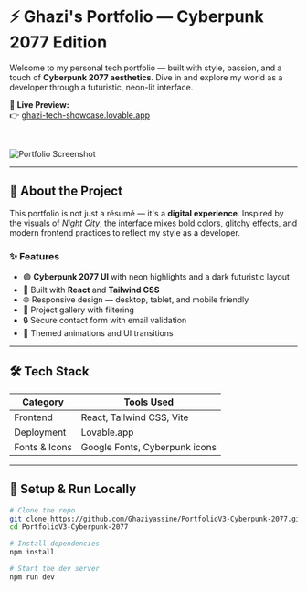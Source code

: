 # ⚡ Ghazi's Portfolio — Cyberpunk 2077 Edition

Welcome to my personal tech portfolio — built with style, passion, and a touch of **Cyberpunk 2077 aesthetics**. Dive in and explore my world as a developer through a futuristic, neon-lit interface.

🔗 **Live Preview:**  
👉 [ghazi-tech-showcase.lovable.app](https://preview--ghazi-tech-showcase.lovable.app)

&nbsp;

![Portfolio Screenshot](https://github.com/user-attachments/assets/aeb18ade-f79f-46c3-9a4d-19ae63d01af5)

---

## 🧠 About the Project

This portfolio is not just a résumé — it's a **digital experience**. Inspired by the visuals of *Night City*, the interface mixes bold colors, glitchy effects, and modern frontend practices to reflect my style as a developer.

### ✨ Features
- 🟣 **Cyberpunk 2077 UI** with neon highlights and a dark futuristic layout  
- 🧩 Built with **React** and **Tailwind CSS**  
- 🌐 Responsive design — desktop, tablet, and mobile friendly  
- 📂 Project gallery with filtering  
- 🔒 Secure contact form with email validation  
- 🧠 Themed animations and UI transitions  

---

## 🛠️ Tech Stack

| Category     | Tools Used                         |
|--------------|------------------------------------|
| Frontend     | React, Tailwind CSS, Vite          |
| Deployment   |  Lovable.app                       |
| Fonts & Icons| Google Fonts, Cyberpunk icons      |

---

## 🚀 Setup & Run Locally

```bash
# Clone the repo
git clone https://github.com/Ghaziyassine/PortfolioV3-Cyberpunk-2077.git
cd PortfolioV3-Cyberpunk-2077

# Install dependencies
npm install

# Start the dev server
npm run dev
